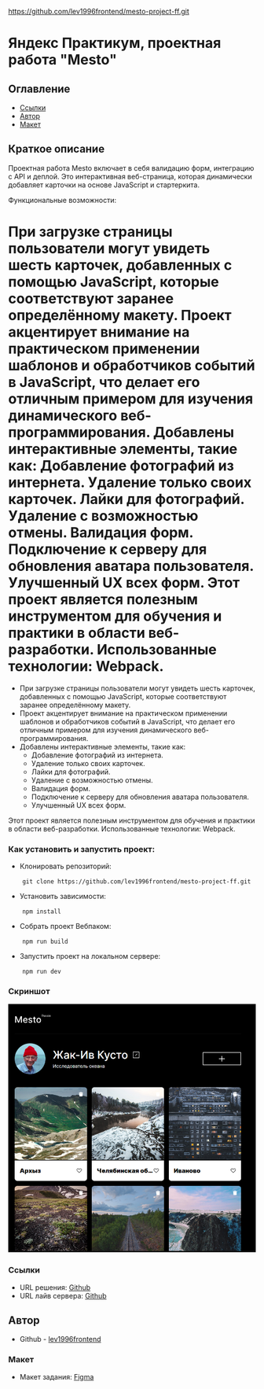 https://github.com/lev1996frontend/mesto-project-ff.git

# Яндекс Практикум, проектная работа  "Mesto"

## Оглавление

- [Ссылки](#ссылки)
- [Автор](#автор)
- [Макет](#макет)

## Краткое описание
Проектная работа Mesto включает в себя валидацию форм, интеграцию с API и деплой. Это интерактивная веб-страница, которая динамически добавляет карточки на основе JavaScript и стартеркита.

Функциональные возможности:

При загрузке страницы пользователи могут увидеть шесть карточек, добавленных с помощью JavaScript, которые соответствуют заранее определённому макету.
Проект акцентирует внимание на практическом применении шаблонов и обработчиков событий в JavaScript, что делает его отличным примером для изучения динамического веб-программирования.
Добавлены интерактивные элементы, такие как:
Добавление фотографий из интернета.
Удаление только своих карточек.
Лайки для фотографий.
Удаление с возможностью отмены.
Валидация форм.
Подключение к серверу для обновления аватара пользователя.
Улучшенный UX всех форм.
Этот проект является полезным инструментом для обучения и практики в области веб-разработки. Использованные технологии: Webpack.
=======
- При загрузке страницы пользователи могут увидеть шесть карточек, добавленных с помощью JavaScript, которые соответствуют заранее определённому макету.
- Проект акцентирует внимание на практическом применении шаблонов и обработчиков событий в JavaScript, что делает его отличным примером для изучения динамического веб-программирования.
- Добавлены интерактивные элементы, такие как:
  - Добавление фотографий из интернета.
  - Удаление только своих карточек.
  - Лайки для фотографий.
  - Удаление с возможностью отмены.
  - Валидация форм.
  - Подключение к серверу для обновления аватара пользователя.
  - Улучшенный UX всех форм.

Этот проект является полезным инструментом для обучения и практики в области веб-разработки.
Использованные технологии: Webpack.

### Как установить и запустить проект:

* Клонировать репозиторий:

```console
    git clone https://github.com/lev1996frontend/mesto-project-ff.git
```

* Установить зависимости:

```console
    npm install
```

* Собрать проект Вебпаком:

```console
    npm run build
```

* Запустить проект на локальном сервере:

```console
    npm run dev
```

### Скриншот

![](./src/images/screenshot.png)


### Ссылки

- URL решения: [Github](https://github.com/lev1996frontend/mesto-project-ff.git)
- URL лайв сервера: [Github](https://lev1996frontend.github.io/mesto-project-ff/)

## Автор

- Github - [lev1996frontend](https://github.com/lev1996frontend)

### Макет

- Макет задания: [Figma](https://www.figma.com/design/bjyvbKKJN2naO0ucURl2Z0/JavaScript.-Sprint-5?node-id=0-1&t=Labg97fzhequOESg-0)

